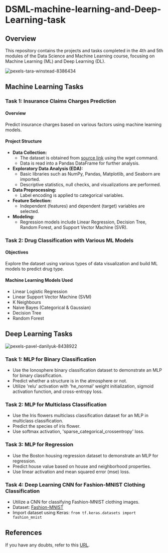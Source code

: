 # DSML-machine-learning-and-Deep-Learning-task

## Overview
This repository contains the projects and tasks completed in the 4th and 5th modules of the Data Science and Machine Learning course, focusing on Machine Learning (ML) and Deep Learning (DL).

![pexels-tara-winstead-8386434](https://github.com/anurashikvk/DSML-machine-learning-and-Deep-Learning-task/assets/134492695/7d935c01-3268-48da-ba55-333271f6b751)

## Machine Learning Tasks

### Task 1: Insurance Claims Charges Prediction
#### Overview
Predict insurance charges based on various factors using machine learning models.

#### Project Structure
- **Data Collection:**
  - The dataset is obtained from [source link](insert_source_link) using the wget command.
  - Data is read into a Pandas DataFrame for further analysis.
- **Exploratory Data Analysis (EDA):**
  - Basic libraries such as NumPy, Pandas, Matplotlib, and Seaborn are imported.
  - Descriptive statistics, null checks, and visualizations are performed.
- **Data Preprocessing:**
  - Label encoding is applied to categorical variables.
- **Feature Selection:**
  - Independent (features) and dependent (target) variables are selected.
- **Modeling:**
  - Regression models include Linear Regression, Decision Tree, Random Forest, and Support Vector Machine (SVR).

### Task 2: Drug Classification with Various ML Models
#### Objectives
Explore the dataset using various types of data visualization and build ML models to predict drug type.

#### Machine Learning Models Used
- Linear Logistic Regression
- Linear Support Vector Machine (SVM)
- K Neighbours
- Naive Bayes (Categorical & Gaussian)
- Decision Tree
- Random Forest

## Deep Learning Tasks

![pexels-pavel-danilyuk-8438922](https://github.com/anurashikvk/DSML-machine-learning-and-Deep-Learning-task/assets/134492695/af739497-a37e-4155-bc39-75a708ccd6ec)

### Task 1: MLP for Binary Classification
- Use the Ionosphere binary classification dataset to demonstrate an MLP for binary classification.
- Predict whether a structure is in the atmosphere or not.
- Utilize 'relu' activation with 'he_normal' weight initialization, sigmoid activation function, and cross-entropy loss.

### Task 2: MLP for Multiclass Classification
- Use the Iris flowers multiclass classification dataset for an MLP in multiclass classification.
- Predict the species of iris flower.
- Use softmax activation, 'sparse_categorical_crossentropy' loss.

### Task 3: MLP for Regression
- Use the Boston housing regression dataset to demonstrate an MLP for regression.
- Predict house value based on house and neighborhood properties.
- Use linear activation and mean squared error (mse) loss.

### Task 4: Deep Learning CNN for Fashion-MNIST Clothing Classification
- Utilize a CNN for classifying Fashion-MNIST clothing images.
- Dataset: [Fashion-MNIST](https://github.com/zalandoresearch/fashion-mnist)
- Import dataset using Keras: `from tf.keras.datasets import fashion_mnist`

## References
If you have any doubts, refer to this [URL](https://machinelearningmastery.com/tensorflow-tutorial-deep-learning-with-tf-keras/).
